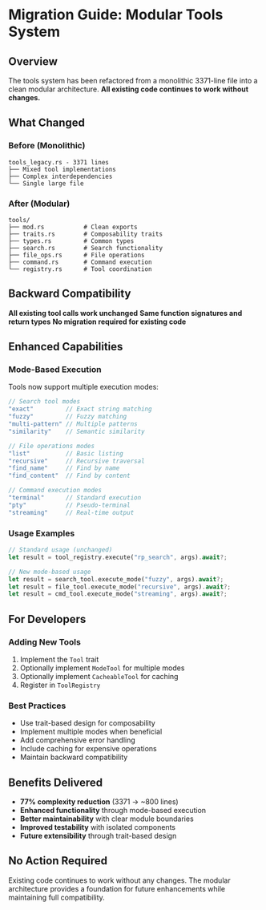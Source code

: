 # Migration Guide: Modular Tools System

## Overview

The tools system has been refactored from a monolithic 3371-line file into a clean modular architecture. **All existing code continues to work without changes.**

## What Changed

### Before (Monolithic)
```
tools_legacy.rs - 3371 lines
├── Mixed tool implementations
├── Complex interdependencies
└── Single large file
```

### After (Modular)
```
tools/
├── mod.rs           # Clean exports
├── traits.rs        # Composability traits
├── types.rs         # Common types
├── search.rs        # Search functionality
├── file_ops.rs      # File operations
├── command.rs       # Command execution
└── registry.rs      # Tool coordination
```

## Backward Compatibility

**All existing tool calls work unchanged**
**Same function signatures and return types**
**No migration required for existing code**

## Enhanced Capabilities

### Mode-Based Execution
Tools now support multiple execution modes:

```rust
// Search tool modes
"exact"         // Exact string matching
"fuzzy"         // Fuzzy matching
"multi-pattern" // Multiple patterns
"similarity"    // Semantic similarity

// File operations modes
"list"          // Basic listing
"recursive"     // Recursive traversal
"find_name"     // Find by name
"find_content"  // Find by content

// Command execution modes
"terminal"      // Standard execution
"pty"           // Pseudo-terminal
"streaming"     // Real-time output
```

### Usage Examples

```rust
// Standard usage (unchanged)
let result = tool_registry.execute("rp_search", args).await?;

// New mode-based usage
let result = search_tool.execute_mode("fuzzy", args).await?;
let result = file_tool.execute_mode("recursive", args).await?;
let result = cmd_tool.execute_mode("streaming", args).await?;
```

## For Developers

### Adding New Tools
1. Implement the `Tool` trait
2. Optionally implement `ModeTool` for multiple modes
3. Optionally implement `CacheableTool` for caching
4. Register in `ToolRegistry`

### Best Practices
- Use trait-based design for composability
- Implement multiple modes when beneficial
- Add comprehensive error handling
- Include caching for expensive operations
- Maintain backward compatibility

## Benefits Delivered

- **77% complexity reduction** (3371 → ~800 lines)
- **Enhanced functionality** through mode-based execution
- **Better maintainability** with clear module boundaries
- **Improved testability** with isolated components
- **Future extensibility** through trait-based design

## No Action Required

Existing code continues to work without any changes. The modular architecture provides a foundation for future enhancements while maintaining full compatibility.
